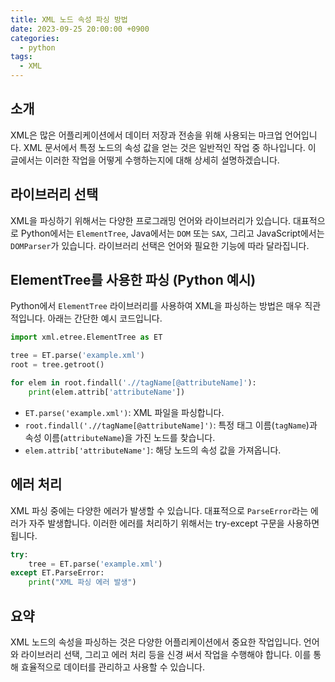 ```yaml
---
title: XML 노드 속성 파싱 방법
date: 2023-09-25 20:00:00 +0900
categories:
  - python
tags:
  - XML
---
```


## 소개
XML은 많은 어플리케이션에서 데이터 저장과 전송을 위해 사용되는 마크업 언어입니다. XML 문서에서 특정 노드의 속성 값을 얻는 것은 일반적인 작업 중 하나입니다. 이 글에서는 이러한 작업을 어떻게 수행하는지에 대해 상세히 설명하겠습니다.

## 라이브러리 선택
XML을 파싱하기 위해서는 다양한 프로그래밍 언어와 라이브러리가 있습니다. 대표적으로 Python에서는 `ElementTree`, Java에서는 `DOM` 또는 `SAX`, 그리고 JavaScript에서는 `DOMParser`가 있습니다. 라이브러리 선택은 언어와 필요한 기능에 따라 달라집니다.

## ElementTree를 사용한 파싱 (Python 예시)
Python에서 `ElementTree` 라이브러리를 사용하여 XML을 파싱하는 방법은 매우 직관적입니다. 아래는 간단한 예시 코드입니다.

```python
import xml.etree.ElementTree as ET

tree = ET.parse('example.xml')
root = tree.getroot()

for elem in root.findall('.//tagName[@attributeName]'):
    print(elem.attrib['attributeName'])
```

- `ET.parse('example.xml')`: XML 파일을 파싱합니다.
- `root.findall('.//tagName[@attributeName]')`: 특정 태그 이름(`tagName`)과 속성 이름(`attributeName`)을 가진 노드를 찾습니다.
- `elem.attrib['attributeName']`: 해당 노드의 속성 값을 가져옵니다.

## 에러 처리
XML 파싱 중에는 다양한 에러가 발생할 수 있습니다. 대표적으로 `ParseError`라는 에러가 자주 발생합니다. 이러한 에러를 처리하기 위해서는 try-except 구문을 사용하면 됩니다.

```python
try:
    tree = ET.parse('example.xml')
except ET.ParseError:
    print("XML 파싱 에러 발생")
```

## 요약
XML 노드의 속성을 파싱하는 것은 다양한 어플리케이션에서 중요한 작업입니다. 언어와 라이브러리 선택, 그리고 에러 처리 등을 신경 써서 작업을 수행해야 합니다. 이를 통해 효율적으로 데이터를 관리하고 사용할 수 있습니다.